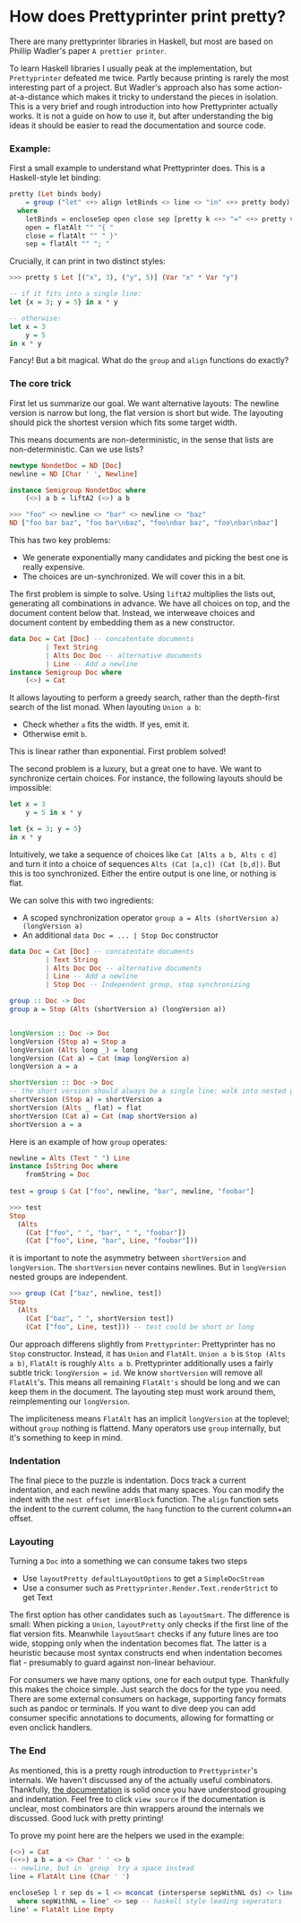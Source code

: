 # How does Prettyprinter print pretty?

There are many prettyprinter libraries in Haskell, but most are based on Phillip Wadler's paper `A prettier printer`.

To learn Haskell libraries I usually peak at the implementation, but `Prettyprinter` defeated me twice. Partly because printing is rarely the most interesting part of a project. But Wadler's approach also has some action-at-a-distance which makes it tricky to understand the pieces in isolation.
This is a very brief and rough introduction into how Prettyprinter actually works. It is not a guide on how to use it, but after understanding the big ideas it should be easier to read the documentation and source code.

### Example: 

First a small example to understand what Prettyprinter does. This is a Haskell-style let binding:
```haskell
pretty (Let binds body)
    = group ("let" <+> align letBinds <> line <> "in" <+> pretty body)
  where
    letBinds = encloseSep open close sep [pretty k <+> "=" <+> pretty v | (k,v) <- lets]
    open = flatAlt "" "{ "
    close = flatAlt "" " }"
    sep = flatAlt "" "; "

```

Crucially, it can print in two distinct styles:

```haskell
>>> pretty $ Let [("x", 3), ("y", 5)] (Var "x" * Var "y")

-- if it fits into a single line:
let {x = 3; y = 5} in x * y

-- otherwise:
let x = 3
    y = 5
in x * y
```

Fancy! But a bit magical. What do the `group` and `align` functions do exactly?

### The core trick

First let us summarize our goal.
We want alternative layouts: The newline version is narrow but long, the flat version is short but wide. The layouting should pick the shortest version which fits some target width.

This means documents are non-deterministic, in the sense that lists are non-deterministic. Can we use lists?


```Haskell
newtype NondetDoc = ND [Doc]
newline = ND [Char ' ', Newline]

instance Semigroup NondetDoc where
    (<>) a b = liftA2 (<>) a b

>>> "foo" <> newline <> "bar" <> newline <> "baz"
ND ["foo bar baz", "foo bar\nbaz", "foo\nbar baz", "foo\nbar\nbaz"]
```

This has two key problems:

- We generate exponentially many candidates and picking the best one is really expensive.
- The choices are un-synchronized. We will cover this in a bit.

The first problem is simple to solve. Using `liftA2` multiplies the lists out, generating all combinations in advance. We have all choices on top, and the document content below that. Instead, we interweave choices and document content by embedding them as a new constructor.

```Haskell
data Doc = Cat [Doc] -- concatentate documents
         | Text String
         | Alts Doc Doc -- alternative documents
         | Line -- Add a newline
instance Semigroup Doc where
    (<>) = Cat
```

It allows layouting to perform a greedy search, rather than the depth-first search of the list monad. When layouting `Union a b`:

- Check whether `a` fits the width. If yes, emit it.
- Otherwise emit `b`.

This is linear rather than exponential. First problem solved!


The second problem is a luxury, but a great one to have. We want to synchronize certain choices. For instance, the following layouts should be impossible:

```Haskell
let x = 3
    y = 5 in x * y

let {x = 3; y = 5}
in x * y
```

Intuitively, we take a sequence of choices like `Cat [Alts a b, Alts c d]` and turn it into a choice of sequences `Alts (Cat [a,c]) (Cat [b,d])`. But this is too synchronized. Either the entire output is one line, or nothing is flat.

We can solve this with two ingredients:

- A scoped synchronization operator `group a = Alts (shortVersion a) (longVersion a)`
- An additional `data Doc = ... | Stop Doc` constructor

```Haskell
data Doc = Cat [Doc] -- concatentate documents
         | Text String
         | Alts Doc Doc -- alternative documents
         | Line -- Add a newline
         | Stop Doc -- Independent group, stop synchronizing

group :: Doc -> Doc
group a = Stop (Alts (shortVersion a) (longVersion a))


longVersion :: Doc -> Doc
longVersion (Stop a) = Stop a
longVersion (Alts long _) = long
longVersion (Cat a) = Cat (map longVersion a)
longVersion a = a

shortVersion :: Doc -> Doc
-- the short version should always be a single line: walk into nested group
shortVersion (Stop a) = shortVersion a
shortVersion (Alts _ flat) = flat
shortVersion (Cat a) = Cat (map shortVersion a)
shortVersion a = a
```
Here is an example of how `group` operates:

```Haskell
newline = Alts (Text " ") Line
instance IsString Doc where
    fromString = Doc
    
test = group $ Cat ["foo", newline, "bar", newline, "foobar"]

>>> test
Stop 
  (Alts 
    (Cat ["foo", " ", "bar", " ", "foobar"])
    (Cat ["foo", Line, "bar", Line, "foobar"]))
```

it is important to note the asymmetry between `shortVersion` and `longVersion`. The `shortVersion` never contains newlines. But in `longVersion` nested groups are independent.

```Haskell
>>> group (Cat ["baz", newline, test])
Stop
  (Alts 
    (Cat ["baz", " ", shortVersion test])
    (Cat ["foo", Line, test])) -- test could be short or long
```

Our approach differens slightly from `Prettyprinter`:
Prettyprinter has no `Stop` constructor. Instead, it has `Union` and `FlatAlt`. `Union a b` is `Stop (Alts a b)`, `FlatAlt` is roughly `Alts a b`.
Prettyprinter additionally uses a fairly subtle trick: `longVersion = id`. We know `shortVersion` will remove all `FlatAlt`'s. This means all remaining `FlatAlt's` should be long and we can keep them in the document. The layouting step must work around them, reimplementing our `longVersion`.

The impliciteness means `FlatAlt` has an implicit `longVersion` at the toplevel; without `group` nothing is flattend. Many operators use `group` internally, but it's something to keep in mind.

### Indentation

The final piece to the puzzle is indentation. Docs track a current indentation, and each newline adds that many spaces. You can modify the indent with the `nest offset innerBlock` function.
The `align` function sets the indent to the current column, the `hang` function to the current column+an offset.

### Layouting

Turning a `Doc` into a something we can consume takes two steps

- Use `layoutPretty defaultLayoutOptions` to get a `SimpleDocStream`
- Use a consumer such as `Prettyprinter.Render.Text.renderStrict` to get Text

The first option has other candidates such as `layoutSmart`. The difference is small: When picking a `Union`, `layoutPretty` only checks if the first line of the flat version fits. Meanwhile `layoutSmart` checks if any future lines are too wide, stopping only when the indentation becomes flat. The latter is a heuristic because most syntax constructs end when indentation becomes flat - presumably to guard against non-linear behaviour.

For consumers we have many options, one for each output type. Thankfully this makes the choice simple. Just search the docs for the type you need. There are some external consumers on hackage, supporting fancy formats such as pandoc or terminals. If you want to dive deep you can add consumer specific annotations to documents, allowing for formatting or even onclick handlers.

### The End

As mentioned, this is a pretty rough introduction to `Prettyprinter`'s internals. We haven't discussed any of the actually useful combinators. Thankfully,  [the documentation](https://hackage.haskell.org/package/prettyprinter-1.7.1/docs/Prettyprinter.html) is solid once you have understood grouping and indentation. Feel free to click `view source` if the documentation is unclear, most combinators are thin wrappers around the internals we discussed. Good luck with pretty printing!

To prove my point here are the helpers we used in the example:

```Haskell
(<>) = Cat
(<+>) a b = a <> Char ' ' <> b
-- newline, but in `group` try a space instead
line = FlatAlt Line (Char ' ')

encloseSep l r sep ds = l <> mconcat (intersperse sepWithNL ds) <> line' <> r
  where sepWithNL = line' <> sep -- haskell style leading seperators
line' = FlatAlt Line Empty
```

